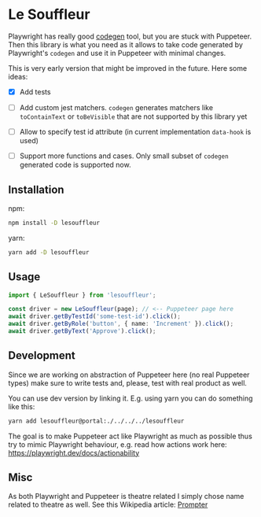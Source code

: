 # Le Souffleur

Playwright has really good [codegen](https://playwright.dev/docs/codegen) tool,
but you are stuck with Puppeteer. Then this library is what you need as it
allows to take code generated by Playwright's `codegen` and use it in Puppeteer
with minimal changes.

This is very early version that might be improved in the future. Here some ideas:

- [x] Add tests

- [ ] Add custom jest matchers. `codegen` generates matchers like
      `toContainText` or `toBeVisible` that are not supported by this library yet

- [ ] Allow to specify test id attribute (in current implementation `data-hook`
      is used)

- [ ] Support more functions and cases. Only small subset of `codegen`
      generated code is supported now.

## Installation

npm:

```sh
npm install -D lesouffleur
```

yarn:

```sh
yarn add -D lesouffleur
```

## Usage

```ts
import { LeSouffleur } from 'lesouffleur';

const driver = new LeSouffleur(page); // <-- Puppeteer page here
await driver.getByTestId('some-test-id').click();
await driver.getByRole('button', { name: 'Increment' }).click();
await driver.getByText('Approve').click();
```

## Development

Since we are working on abstraction of Puppeteer here (no real Puppeteer types)
make sure to write tests and, please, test with real product as well.

You can use dev version by linking it. E.g. using yarn you can do something
like this:

```sh
yarn add lesouffleur@portal:./../../../lesouffleur
```

The goal is to make Puppeteer act like Playwright as much as possible thus try
to mimic Playwright behaviour, e.g. read how actions work here:
https://playwright.dev/docs/actionability

## Misc

As both Playwright and Puppeteer is theatre related I simply chose name related
to theatre as well. See this Wikipedia article:
[Prompter](<https://en.wikipedia.org/wiki/Prompter_(theatre)>)
